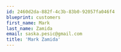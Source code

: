 ```yaml
---
id: 2460d2da-882f-4c3b-83b0-92057fa046f4
blueprint: customers
first_name: Mark
last_name: Zamida
email: saska.pesic@gmail.com
title: 'Mark Zamida'
---
```

